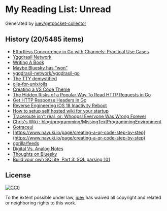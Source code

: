 # My Reading List: Unread

Generated by [juev/getpocket-collector](https://github.com/juev/getpocket-collector)

## History (20/5485 items)

- [Effortless Concurrency in Go with Channels: Practical Use Cases](https://medium.com/@oggy/effortless-concurrency-in-go-with-channels-practical-use-cases-6da7e8c6cda5)
- [Yggdrasil Network](https://yggdrasil-network.github.io/)
- [Writing A Book](https://irreal.org/blog/?p=12583)
- [Maybe Bluesky has “won”](https://anderegg.ca/2024/11/15/maybe-bluesky-has-won)
- [yggdrasil-network/yggdrasil-go](https://github.com/yggdrasil-network/yggdrasil-go)
- [The TTY demystified](http://www.linusakesson.net/programming/tty/)
- [oils-for-unix/oils](https://github.com/oils-for-unix/oils)
- [Creating a VS Code Theme](https://css-tricks.com/creating-a-vs-code-theme/)
- [The Hidden Risks of a Popular Way To Read HTTP Requests in Go](https://betterprogramming.pub/the-hidden-risks-of-a-popular-way-to-read-http-requests-in-go-208a47481f8b)
- [Get HTTP Response Headers in Go](https://maxchadwick.xyz/blog/get-http-response-headers-in-go)
- [Reverse Engineering iOS 18 Inactivity Reboot](https://naehrdine.blogspot.com/2024/11/reverse-engineering-ios-18-inactivity.html)
- [How to setup self hosted wiki for your startup](https://themythicalengineer.com/how-to-setup-self-hosted-wiki-for-your-startup.html)
- [Traceroute isn't real, or: Whoops! Everyone Was Wrong Forever](https://gekk.info/articles/traceroute.htm)
- [Chris's Wiki : blog/programming/MissingTextProgrammingEnvironment](https://utcc.utoronto.ca/~cks/space/blog/programming/MissingTextProgrammingEnvironment)
- [Gotraceui](https://gotraceui.dev/)
- [https://www.nayuki.io/page/creating-a-qr-code-step-by-step](https://www.nayuki.io/page/creating-a-qr-code-step-by-step)
- [gorilla/feeds](https://github.com/gorilla/feeds)
- [Digital Vs. Analog Notes](https://irreal.org/blog/?p=12588)
- [Thoughts on Bluesky](https://canolcer.com/post/thoughts-on-bluesky/)
- [Build your own SQLite, Part 3: SQL parsing 101](https://blog.sylver.dev/build-your-own-sqlite-part-3-sql-parsing-101)

## License

[![CC0](https://mirrors.creativecommons.org/presskit/buttons/88x31/svg/cc-zero.svg)](https://creativecommons.org/publicdomain/zero/1.0/)

To the extent possible under law, [juev](https://github.com/juev) has waived all copyright and related or neighboring rights to this work.
